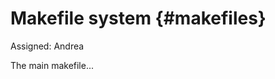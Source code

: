 # Makefile system {#makefiles}

Assigned: Andrea

The main makefile...

<move-here src="#makefiles-autogenerated"/>
